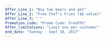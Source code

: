 ```yaml
---
Offer_Line_1: "Buy two beers and get"
Offer_Line_2: "Free Chef's Fries ($8 value)"
Offer_Line_3: " "
Promotion_code: "Promo Code: FreeFFG"
Offer_limitations: "Limit one per customer"
end_date: "Sunday - Sept 10, 2017"
---
```

